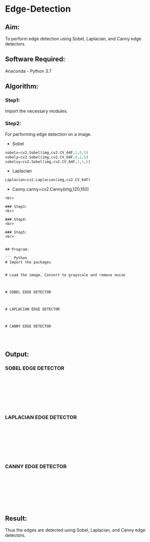 # Edge-Detection
## Aim:
To perform edge detection using Sobel, Laplacian, and Canny edge detectors.

## Software Required:
Anaconda - Python 3.7

## Algorithm:
### Step1:
Import the necessary modules.
<br>


### Step2:
For performing edge detection on a image.

* Sobel
```python
sobelx=cv2.Sobel(img,cv2.CV_64F,1,0,5)
sobely=cv2.Sobel(img,cv2.CV_64F,0,1,5)
sobelxy=cv2.Sobel(img,cv2.CV_64F,1,1,5)
```
* Laplacian
```python
Laplacian=cv2.Laplacian(img,cv2.CV_64F)
```
* Canny
canny=cv2.Canny(img,120,150)
```
<br>

### Step3:
<br>

### Step4:
<br>

### Step5:
<br>

 
## Program:

``` Python
# Import the packages


# Load the image, Convert to grayscale and remove noise



# SOBEL EDGE DETECTOR



# LAPLACIAN EDGE DETECTOR



# CANNY EDGE DETECTOR




```
## Output:
### SOBEL EDGE DETECTOR
<br>
<br>
<br>
<br>
<br>
<br>


### LAPLACIAN EDGE DETECTOR
<br>
<br>
<br>
<br>
<br>
<br>


### CANNY EDGE DETECTOR
<br>
<br>
<br>
<br>
<br>
<br>

## Result:
Thus the edges are detected using Sobel, Laplacian, and Canny edge detectors.
